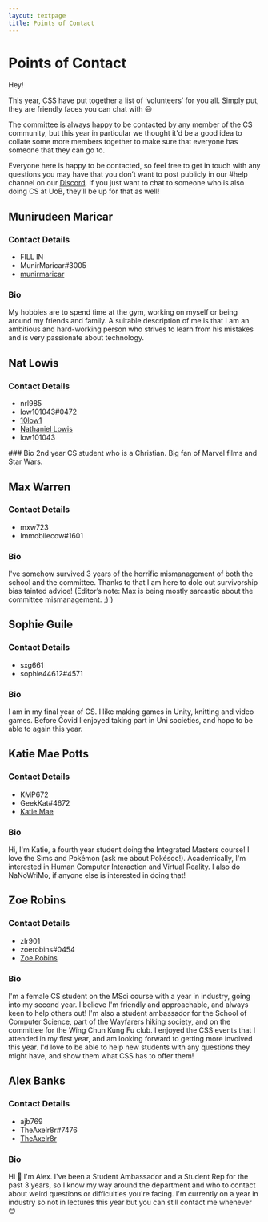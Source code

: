 ```yaml
---
layout: textpage
title: Points of Contact
---
```


# Points of Contact

Hey!

This year, CSS have put together a list of ‘volunteers’ for you all. Simply put, they are friendly faces you
 can chat with 😃

The committee is always happy to be contacted by any member of the CS community, but this year in particular we
 thought it'd be a good idea to collate some more members together to make sure that everyone has someone that
  they can go to.
   
Everyone here is happy to be contacted, so feel free to get in touch with any questions you
may have that you don’t want to post publicly in our #help channel on our [Discord](https://cssbham.com/discord).
If you just want to chat to someone who is also doing CS at UoB, they’ll be up for that as well!

## Munirudeen Maricar
### Contact Details
<ul class="poc-contact">
    <li><i class="far fa-envelope"></i> FILL IN</li>
    <li><i class="fab fa-discord"></i> MunirMaricar#3005</li>
    <li><i class="fab fa-instagram"></i> <a href="https://instagram.com/munirmaricar">munirmaricar</a></li>
</ul>

### Bio
My hobbies are to spend time at the gym, working on myself or being around my friends and family. A suitable 
description of me is that I am an ambitious and hard-working person who strives to learn from his mistakes and
 is very passionate about technology.

## Nat Lowis
### Contact Details
<ul class="poc-contact">
    <li><i class="far fa-envelope"></i> nrl985</li>
    <li><i class="fab fa-discord"></i> low101043#0472</li>
    <li><i class="fab fa-instagram"></i> <a href="https://www.instagram.com/10low1">10low1</a></li>
    <li><i class="fab fa-facebook"></i> <a href="https://www.facebook.com/profile.php?id=100005545727097">Nathaniel Lowis</a></li>
    <li><i class="fab fa-snapchat-ghost"></i> low101043</li>
</ul>
### Bio
2nd year CS student who is a Christian. Big fan of Marvel films and Star Wars.

## Max Warren
### Contact Details
<ul class="poc-contact">
    <li><i class="far fa-envelope"></i> mxw723</li>
    <li><i class="fab fa-discord"></i> Immobilecow#1601</li>
</ul>

### Bio
I've somehow survived 3 years of the horrific mismanagement of both the school and the committee. Thanks to that
 I am here to dole out survivorship bias tainted advice! 
(Editor’s note: Max is being mostly sarcastic about the committee mismanagement. ;) )


## Sophie Guile
### Contact Details
<ul class="poc-contact">
    <li><i class="far fa-envelope"></i> sxg661</li>
    <li><i class="fab fa-discord"></i> sophie44612#4571</li>
</ul>

### Bio
I am in my final year of CS. I like making games in Unity, knitting and video games. Before Covid I enjoyed 
taking part in Uni societies, and hope to be able to again this year.


## Katie Mae Potts
### Contact Details
<ul class="poc-contact">
    <li><i class="far fa-envelope"></i> KMP672</li>
    <li><i class="fab fa-discord"></i> GeekKat#4672</li>
    <li><i class="fab fa-facebook"></i> <a href="https://www.facebook.com/profile.php?id=100009724419921">Katie Mae</a></li>
</ul>

### Bio
Hi, I'm Katie, a fourth year student doing the Integrated Masters course! I love the Sims and Pokémon
 (ask me about Pokésoc!). Academically, I'm interested in Human Computer Interaction and Virtual Reality. 
 I also do NaNoWriMo, if anyone else is interested in doing that!

## Zoe Robins
### Contact Details
<ul class="poc-contact">
    <li><i class="far fa-envelope"></i> zlr901</li>
    <li><i class="fab fa-discord"></i> zoerobins#0454</li>
    <li><i class="fab fa-facebook"></i> <a href="https://www.facebook.com/zoe.robins.1293">Zoe Robins</a></li>
</ul>

### Bio
I'm a female CS student on the MSci course with a year in industry, going into my second year. I believe I'm 
friendly and approachable, and always keen to help others out! I'm also a student ambassador for the School of 
Computer Science, part of the Wayfarers hiking society, and on the committee for the Wing Chun Kung Fu club.
 I enjoyed the CSS events that I attended in my first year, and am looking forward to getting more involved this
  year. I'd love to be able to help new students with any questions they might have, and show them what CSS has
   to offer them!
   
## Alex Banks
### Contact Details
<ul class="poc-contact">
    <li><i class="far fa-envelope"></i> ajb769</li>
    <li><i class="fab fa-discord"></i> TheAxelr8r#7476</li>
    <li><i class="fab fa-facebook"></i> <a href="https://www.facebook.com/TheAxelr8r">TheAxelr8r</a></li>
</ul>

### Bio
Hi 👋 I'm Alex. I've been a Student Ambassador and a Student Rep for the past 3 years, so I know my way around 
the department and who to contact about weird questions or difficulties you're facing. I'm currently on a year
 in industry so not in lectures this year but you can still contact me whenever 😊

 
<script src="https://kit.fontawesome.com/3e937b69c2.js" crossorigin="anonymous"></script>